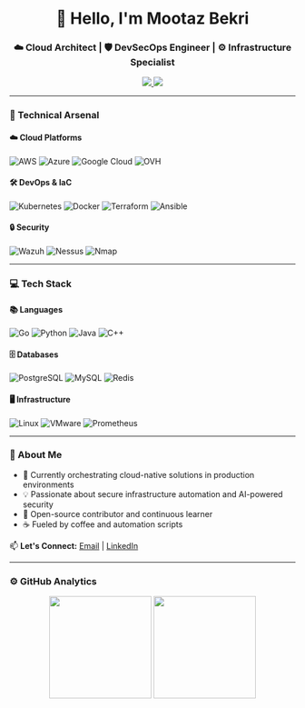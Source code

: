 <h1 align="center">👋 Hello, I'm Mootaz Bekri</h1>
<h3 align="center">☁️ Cloud Architect | 🛡️ DevSecOps Engineer | ⚙️ Infrastructure Specialist</h3>

<p align="center">
  <a href="https://www.linkedin.com/in/mootaz-bekri-33849623b/">
    <img src="https://img.shields.io/badge/LinkedIn-0077B5?style=for-the-badge&logo=linkedin&logoColor=white">
  </a>
  <a href="mailto:BEKRI.Mootaz@outlook.com">
    <img src="https://img.shields.io/badge/Email-FF0000?style=for-the-badge&logo=gmail&logoColor=white">
  </a>
</p>

---

### 🚀 Technical Arsenal

#### ☁️ Cloud Platforms
![AWS](https://img.shields.io/badge/AWS-%23FF9900.svg?style=flat&logo=amazon-aws&logoColor=white)
![Azure](https://img.shields.io/badge/Azure-0089D6?style=flat&logo=microsoft-azure&logoColor=white)
![Google Cloud](https://img.shields.io/badge/GCP-%234285F4.svg?style=flat&logo=google-cloud&logoColor=white)
![OVH](https://img.shields.io/badge/OVH-123F6D?style=flat&logo=ovh&logoColor=white)

#### 🛠 DevOps & IaC
![Kubernetes](https://img.shields.io/badge/kubernetes-%23326ce5.svg?style=flat&logo=kubernetes&logoColor=white)
![Docker](https://img.shields.io/badge/docker-%230db7ed.svg?style=flat&logo=docker&logoColor=white)
![Terraform](https://img.shields.io/badge/terraform-%235835CC.svg?style=flat&logo=terraform&logoColor=white)
![Ansible](https://img.shields.io/badge/ansible-%231A1918.svg?style=flat&logo=ansible&logoColor=white)

#### 🔒 Security
![Wazuh](https://img.shields.io/badge/Wazuh-000000?style=flat&logo=wazuh&logoColor=white)
![Nessus](https://img.shields.io/badge/Nessus-00A8E0?style=flat&logo=tenable&logoColor=white)
![Nmap](https://img.shields.io/badge/Nmap-000000?style=flat&logo=nmap&logoColor=white)

---

### 💻 Tech Stack

#### 📚 Languages
![Go](https://img.shields.io/badge/go-%2300ADD8.svg?style=flat&logo=go&logoColor=white)
![Python](https://img.shields.io/badge/python-3670A0?style=flat&logo=python&logoColor=ffdd54)
![Java](https://img.shields.io/badge/java-%23ED8B00.svg?style=flat&logo=java&logoColor=white)
![C++](https://img.shields.io/badge/c++-%2300599C.svg?style=flat&logo=c%2B%2B&logoColor=white)

#### 🗄 Databases
![PostgreSQL](https://img.shields.io/badge/postgres-%23316192.svg?style=flat&logo=postgresql&logoColor=white)
![MySQL](https://img.shields.io/badge/mysql-%2300f.svg?style=flat&logo=mysql&logoColor=white)
![Redis](https://img.shields.io/badge/redis-%23DD0031.svg?style=flat&logo=redis&logoColor=white)

#### 🖥 Infrastructure
![Linux](https://img.shields.io/badge/Linux-FCC624?style=flat&logo=linux&logoColor=black)
![VMware](https://img.shields.io/badge/VMware-607078?style=flat&logo=vmware&logoColor=white)
![Prometheus](https://img.shields.io/badge/Prometheus-E6522C?style=flat&logo=prometheus&logoColor=white)

---

### 🎯 About Me

- 🔭 Currently orchestrating cloud-native solutions in production environments
- 💡 Passionate about secure infrastructure automation and AI-powered security
- 🚀 Open-source contributor and continuous learner
- ☕ Fueled by coffee and automation scripts

📫 **Let's Connect:** [Email](mailto:BEKRI.Mootaz@outlook.com) | [LinkedIn](https://www.linkedin.com/in/mootaz-bekri-33849623b/)

---

### ⚙️ GitHub Analytics

<p align="center">
  <img height="180em" src="https://github-readme-stats.vercel.app/api?username=YOUR_USERNAME&show_icons=true&theme=dark&hide_border=true"/>
  <img height="180em" src="https://github-readme-stats.vercel.app/api/top-langs/?username=YOUR_USERNAME&layout=compact&theme=dark&hide_border=true"/>
</p>
